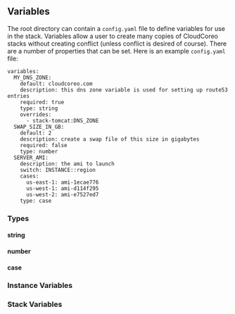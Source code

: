 ## Variables

The root directory can contain a `config.yaml` file to define variables for use in the stack. Variables allow a user to create many copies of CloudCoreo stacks without creating conflict (unless conflict is desired of course). There are a number of properties that can be set. Here is an example `config.yaml` file:
```
variables:
  MY_DNS_ZONE:
    default: cloudcoreo.com
    description: this dns zone variable is used for setting up route53 entries
    required: true
    type: string
    overrides:
      - stack-tomcat:DNS_ZONE
  SWAP_SIZE_IN_GB:
    default: 2
    description: create a swap file of this size in gigabytes
    required: false
    type: number
  SERVER_AMI:
    description: the ami to launch
    switch: INSTANCE::region
    cases:
      us-east-1: ami-1ecae776
      us-west-1: ami-d114f295
      us-west-2: ami-e7527ed7
    type: case
```
### Types
#### string
#### number
#### case


### Instance Variables
### Stack Variables